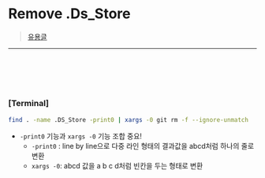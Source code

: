 # Remove .Ds_Store
> [유용글](https://gist.github.com/lohenyumnam/2b127b9c3d1435dc12a33613c44e6308)

<hr>
<br>

## 
#### 

<br>

### [Terminal]
```bash
find . -name .DS_Store -print0 | xargs -0 git rm -f --ignore-unmatch
```
* `-print0` 기능과 `xargs -0` 기능 조합 중요!
  * `-print0` : line by line으로 다중 라인 형태의 결과값을 abcd처럼 하나의 줄로 변환
  * `xargs -0`: abcd 값을 a b c d처럼 빈칸을 두는 형태로 변환


